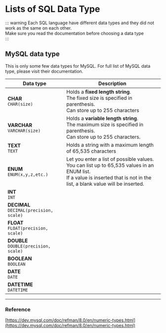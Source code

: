 # Lists of SQL Data Type
<Badge text="MySQL Only" type="warn" vertical="middle"/>
::: warning
Each SQL language have different data types and they did not work as the same on each other.<br>
Make sure you read the documentation before choosing a data type<br>
:::

## MySQL data type
This is only some few data types for MySQL. For full list of MySQL data type, please visit their documentation.

|Data type|Description|
|-|-|
|**CHAR**<br>`CHAR(size)`|Holds a **fixed length string**.<br>The fixed size is specified in parenthesis.<br>Can store up to 255 characters
|**VARCHAR**<br>`VARCHAR(size)`|Holds a **variable length string**.<br>The maximum size is specified in parenthesis.<br>Can store up to 255 characters.|
|**TEXT**<br>`TEXT`|Holds a string with a maximum length of 65,535 characters|
|**ENUM**<br>`ENUM(x,y,z,etc.)`|Let you enter a list of possible values.<br>You can list up to 65,535 values in an ENUM list.<br>If a value is inserted that is not in the list, a blank value will be inserted.|
|**INT**<br>`INT`||
|**DECIMAL**<br>`DECIMAL(precision, scale)`||
|**FLOAT**<br>`FLOAT(precision, scale)`||
|**DOUBLE**<br>`DOUBLE(precision, scale)`||
|**BOOLEAN**<br>`BOOLEAN`||
|**DATE**<br>`DATE`||
|**DATETIME**<br>`DATETIME`||

---
### Reference
[https://dev.mysql.com/doc/refman/8.0/en/numeric-types.html](https://dev.mysql.com/doc/refman/8.0/en/numeric-types.html)